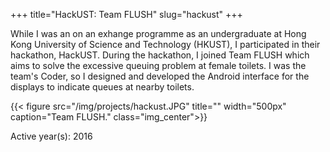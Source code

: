 +++
title="HackUST: Team FLUSH"
slug="hackust"
+++

While I was an on an exhange programme as an undergraduate at Hong Kong University of Science and Technology (HKUST), I participated in their hackathon, HackUST. During the hackathon, I joined Team FLUSH which aims to solve the excessive queuing problem at female toilets. I was the team's Coder, so I designed and developed the Android interface for the displays to indicate queues at nearby toilets.


{{< figure src="/img/projects/hackust.JPG" title="" width="500px" caption="Team FLUSH." class="img_center">}}


Active year(s): 2016
